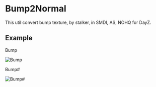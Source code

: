 # Bump2Normal
This util convert bump texture, by stalker, in SMDI, AS, NOHQ for DayZ.  
## Example
Bump


![Bump](https://i.imgur.com/AgxArqa.png)

Bump#

![Bump#](https://i.imgur.com/rnoe2iy.png)



